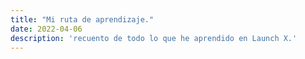 ```yaml
---
title: "Mi ruta de aprendizaje."
date: 2022-04-06
description: 'recuento de todo lo que he aprendido en Launch X.'
---
```


